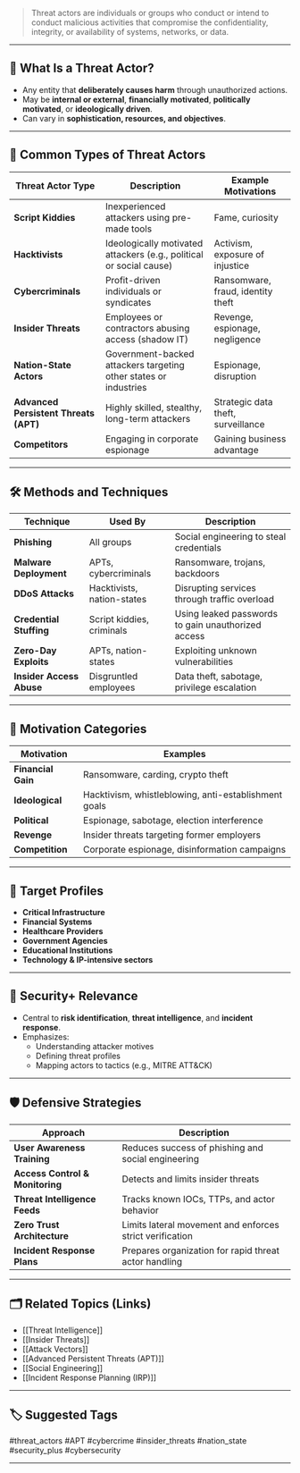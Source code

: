 > Threat actors are individuals or groups who conduct or intend to conduct malicious activities that compromise the confidentiality, integrity, or availability of systems, networks, or data.

---

## 📌 What Is a Threat Actor?

- Any entity that **deliberately causes harm** through unauthorized actions.
- May be **internal or external**, **financially motivated**, **politically motivated**, or **ideologically driven**.
- Can vary in **sophistication, resources, and objectives**.

---

## 🧠 Common Types of Threat Actors

| Threat Actor Type                     | Description                                                         | Example Motivations                |
| ------------------------------------- | ------------------------------------------------------------------- | ---------------------------------- |
| **Script Kiddies**                    | Inexperienced attackers using pre-made tools                        | Fame, curiosity                    |
| **Hacktivists**                       | Ideologically motivated attackers (e.g., political or social cause) | Activism, exposure of injustice    |
| **Cybercriminals**                    | Profit-driven individuals or syndicates                             | Ransomware, fraud, identity theft  |
| **Insider Threats**                   | Employees or contractors abusing access (shadow IT)                 | Revenge, espionage, negligence     |
| **Nation-State Actors**               | Government-backed attackers targeting other states or industries    | Espionage, disruption              |
| **Advanced Persistent Threats (APT)** | Highly skilled, stealthy, long-term attackers                       | Strategic data theft, surveillance |
| **Competitors**                       | Engaging in corporate espionage                                     | Gaining business advantage         |

---

## 🛠 Methods and Techniques

| Technique                    | Used By                    | Description                                           |
|------------------------------|-----------------------------|-------------------------------------------------------|
| **Phishing**                  | All groups                  | Social engineering to steal credentials               |
| **Malware Deployment**        | APTs, cybercriminals        | Ransomware, trojans, backdoors                        |
| **DDoS Attacks**              | Hacktivists, nation-states  | Disrupting services through traffic overload          |
| **Credential Stuffing**       | Script kiddies, criminals   | Using leaked passwords to gain unauthorized access    |
| **Zero-Day Exploits**         | APTs, nation-states         | Exploiting unknown vulnerabilities                    |
| **Insider Access Abuse**      | Disgruntled employees       | Data theft, sabotage, privilege escalation            |

---

## 🔐 Motivation Categories

| Motivation        | Examples                                               |
|-------------------|--------------------------------------------------------|
| **Financial Gain** | Ransomware, carding, crypto theft                     |
| **Ideological**    | Hacktivism, whistleblowing, anti-establishment goals  |
| **Political**      | Espionage, sabotage, election interference            |
| **Revenge**        | Insider threats targeting former employers            |
| **Competition**    | Corporate espionage, disinformation campaigns         |

---

## 🎯 Target Profiles

- **Critical Infrastructure**
- **Financial Systems**
- **Healthcare Providers**
- **Government Agencies**
- **Educational Institutions**
- **Technology & IP-intensive sectors**

---

## 🧠 Security+ Relevance

- Central to **risk identification**, **threat intelligence**, and **incident response**.
- Emphasizes:
  - Understanding attacker motives
  - Defining threat profiles
  - Mapping actors to tactics (e.g., MITRE ATT&CK)

---

## 🛡 Defensive Strategies

| Approach                  | Description                                             |
|---------------------------|---------------------------------------------------------|
| **User Awareness Training** | Reduces success of phishing and social engineering     |
| **Access Control & Monitoring** | Detects and limits insider threats               |
| **Threat Intelligence Feeds** | Tracks known IOCs, TTPs, and actor behavior         |
| **Zero Trust Architecture** | Limits lateral movement and enforces strict verification |
| **Incident Response Plans** | Prepares organization for rapid threat actor handling |

---

## 🗂 Related Topics (Links)

- [[Threat Intelligence]]
- [[Insider Threats]]
- [[Attack Vectors]]
- [[Advanced Persistent Threats (APT)]]
- [[Social Engineering]]
- [[Incident Response Planning (IRP)]]

---

## 🏷 Suggested Tags

#threat_actors #APT #cybercrime #insider_threats #nation_state #security_plus #cybersecurity

---
